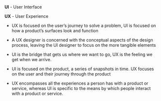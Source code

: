 **UI** - User Interface

**UX** - User Experience

- UX is focused on the user’s journey to solve a problem, UI is focused on how a product’s surfaces look and function
	
- A UX designer is concerned with the conceptual aspects of the design process, leaving the UI designer to focus on the more tangible elements
	
- UI is the bridge that gets us where we want to go, UX is the feeling we get when we arrive.
	
- UI is focused on the product, a series of snapshots in time. UX focuses on the user and their journey through the product
	
- UX encompasses all the experiences a person has with a product or service, whereas UI is specific to the means by which people interact with a product or service.